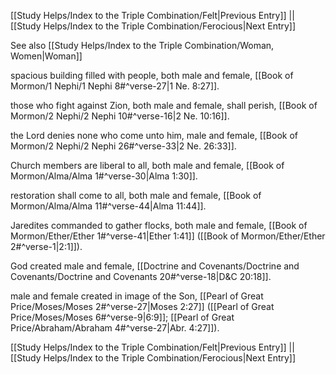[[Study Helps/Index to the Triple Combination/Felt|Previous Entry]]  ||  [[Study Helps/Index to the Triple Combination/Ferocious|Next Entry]]

 See also [[Study Helps/Index to the Triple Combination/Woman, Women|Woman]]

 spacious building filled with people, both male and female, [[Book of Mormon/1 Nephi/1 Nephi 8#^verse-27|1 Ne. 8:27]].

 those who fight against Zion, both male and female, shall perish, [[Book of Mormon/2 Nephi/2 Nephi 10#^verse-16|2 Ne. 10:16]].

 the Lord denies none who come unto him, male and female, [[Book of Mormon/2 Nephi/2 Nephi 26#^verse-33|2 Ne. 26:33]].

 Church members are liberal to all, both male and female, [[Book of Mormon/Alma/Alma 1#^verse-30|Alma 1:30]].

 restoration shall come to all, both male and female, [[Book of Mormon/Alma/Alma 11#^verse-44|Alma 11:44]].

 Jaredites commanded to gather flocks, both male and female, [[Book of Mormon/Ether/Ether 1#^verse-41|Ether 1:41]] ([[Book of Mormon/Ether/Ether 2#^verse-1|2:1]]).

 God created male and female, [[Doctrine and Covenants/Doctrine and Covenants/Doctrine and Covenants 20#^verse-18|D&C 20:18]].

 male and female created in image of the Son, [[Pearl of Great Price/Moses/Moses 2#^verse-27|Moses 2:27]] ([[Pearl of Great Price/Moses/Moses 6#^verse-9|6:9]]; [[Pearl of Great Price/Abraham/Abraham 4#^verse-27|Abr. 4:27]]).

[[Study Helps/Index to the Triple Combination/Felt|Previous Entry]]  ||  [[Study Helps/Index to the Triple Combination/Ferocious|Next Entry]]